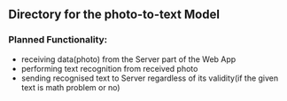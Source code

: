 ## Directory for the photo-to-text Model

### Planned Functionality:
- receiving data(photo) from the Server part of the Web App 
- performing text recognition from received photo
- sending recognised text to Server regardless of its validity(if the given text is math problem or no)